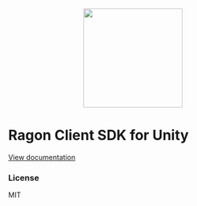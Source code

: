 <div align="center">
  <h3>
    <a href="https://github.com/edmand46/Ragon">
        <img src="https://github.com/edmand46/Ragon/raw/main/Images/ragon-logo.png" width="200"/>
    </a> 
  </h3>
</div>

# Ragon Client SDK for Unity

<a href="https://www.ragon-server.com/docs/installation">View documentation</a>
### License
MIT